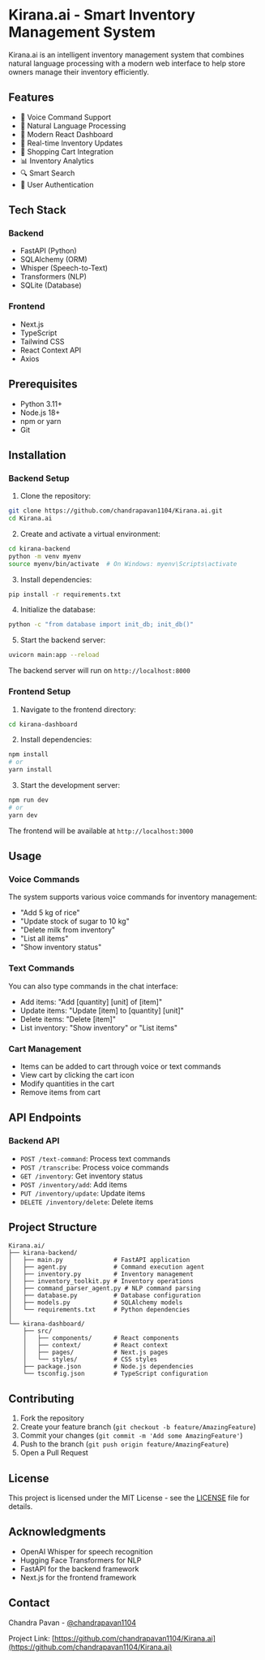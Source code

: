 # Kirana.ai - Smart Inventory Management System

Kirana.ai is an intelligent inventory management system that combines natural language processing with a modern web interface to help store owners manage their inventory efficiently.

## Features

- 🎤 Voice Command Support
- 💬 Natural Language Processing
- 📱 Modern React Dashboard
- 🔄 Real-time Inventory Updates
- 🛒 Shopping Cart Integration
- 📊 Inventory Analytics
- 🔍 Smart Search
- 🔐 User Authentication

## Tech Stack

### Backend
- FastAPI (Python)
- SQLAlchemy (ORM)
- Whisper (Speech-to-Text)
- Transformers (NLP)
- SQLite (Database)

### Frontend
- Next.js
- TypeScript
- Tailwind CSS
- React Context API
- Axios

## Prerequisites

- Python 3.11+
- Node.js 18+
- npm or yarn
- Git

## Installation

### Backend Setup

1. Clone the repository:
```bash
git clone https://github.com/chandrapavan1104/Kirana.ai.git
cd Kirana.ai
```

2. Create and activate a virtual environment:
```bash
cd kirana-backend
python -m venv myenv
source myenv/bin/activate  # On Windows: myenv\Scripts\activate
```

3. Install dependencies:
```bash
pip install -r requirements.txt
```

4. Initialize the database:
```bash
python -c "from database import init_db; init_db()"
```

5. Start the backend server:
```bash
uvicorn main:app --reload
```

The backend server will run on `http://localhost:8000`

### Frontend Setup

1. Navigate to the frontend directory:
```bash
cd kirana-dashboard
```

2. Install dependencies:
```bash
npm install
# or
yarn install
```

3. Start the development server:
```bash
npm run dev
# or
yarn dev
```

The frontend will be available at `http://localhost:3000`

## Usage

### Voice Commands

The system supports various voice commands for inventory management:

- "Add 5 kg of rice"
- "Update stock of sugar to 10 kg"
- "Delete milk from inventory"
- "List all items"
- "Show inventory status"

### Text Commands

You can also type commands in the chat interface:

- Add items: "Add [quantity] [unit] of [item]"
- Update items: "Update [item] to [quantity] [unit]"
- Delete items: "Delete [item]"
- List inventory: "Show inventory" or "List items"

### Cart Management

- Items can be added to cart through voice or text commands
- View cart by clicking the cart icon
- Modify quantities in the cart
- Remove items from cart

## API Endpoints

### Backend API

- `POST /text-command`: Process text commands
- `POST /transcribe`: Process voice commands
- `GET /inventory`: Get inventory status
- `POST /inventory/add`: Add items
- `PUT /inventory/update`: Update items
- `DELETE /inventory/delete`: Delete items

## Project Structure

```
Kirana.ai/
├── kirana-backend/
│   ├── main.py              # FastAPI application
│   ├── agent.py             # Command execution agent
│   ├── inventory.py         # Inventory management
│   ├── inventory_toolkit.py # Inventory operations
│   ├── command_parser_agent.py # NLP command parsing
│   ├── database.py          # Database configuration
│   ├── models.py            # SQLAlchemy models
│   └── requirements.txt     # Python dependencies
│
└── kirana-dashboard/
    ├── src/
    │   ├── components/      # React components
    │   ├── context/         # React context
    │   ├── pages/           # Next.js pages
    │   └── styles/          # CSS styles
    ├── package.json         # Node.js dependencies
    └── tsconfig.json        # TypeScript configuration
```

## Contributing

1. Fork the repository
2. Create your feature branch (`git checkout -b feature/AmazingFeature`)
3. Commit your changes (`git commit -m 'Add some AmazingFeature'`)
4. Push to the branch (`git push origin feature/AmazingFeature`)
5. Open a Pull Request

## License

This project is licensed under the MIT License - see the [LICENSE](LICENSE) file for details.

## Acknowledgments

- OpenAI Whisper for speech recognition
- Hugging Face Transformers for NLP
- FastAPI for the backend framework
- Next.js for the frontend framework

## Contact

Chandra Pavan - [@chandrapavan1104](https://github.com/chandrapavan1104)

Project Link: [https://github.com/chandrapavan1104/Kirana.ai](https://github.com/chandrapavan1104/Kirana.ai)
